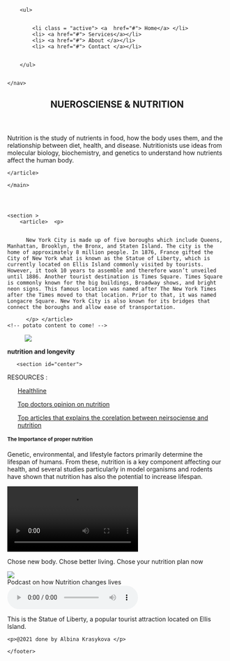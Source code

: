 <!DOCTYPE html>
<html>

   
<body>
    <head>
        <link rel="stylesheet" href="style.css">
        </head>
        <body>
    <nav>

        <ul>
             
            
            <li class = "active"> <a  href="#"> Home</a> </li>
            <li> <a href="#"> Services</a></li>
            <li> <a href="#"> About </a></li>
            <li> <a href="#"> Contact </a></li>
        
        
        </ul>
    
    
    </nav>


<header>

  <p> <h1>  NUEROSCIENSE & NUTRITION </h1></p>
  <title>   NUEROSCIENSEnNUTRITION   </title>




</header>



<main>
    <article> <p>Nutrition is the study of nutrients in food, how the
         body uses them, and the relationship between diet, 
        health, and disease. Nutritionists use ideas 
        from molecular biology, 
        biochemistry, and genetics to understand 
        how nutrients affect the human body.</p>
    
    </article>

    </main>




    <section >
        <article>  <p>
          
          
          New York City is made up of five boroughs which include Queens, Manhattan, Brooklyn, the Bronx, and Staten Island. The city is the home of approximately 8 million people. In 1876, France gifted the City of New York what is known as the Statue of Liberty, which is currently located on Ellis Island commonly visited by tourists. However, it took 10 years to assemble and therefore wasn’t unveiled until 1886. Another tourist destination is Times Square. Times Square is commonly known for the big buildings, Broadway shows, and bright neon signs. This famous location was named after The New York Times after the Times moved to that location. Prior to that, it was named Longacre Square. New York City is also known for its bridges that connect the boroughs and allow ease of transportation.
          
          </p> </article>
    <!-- potato content to come! -->
  </section>
  <figure>   <img src="https://images.unsplash.com/photo-1490645935967-10de6ba17061?ixid=MnwxMjA3fDB8MHxwaG90by1wYWdlfHx8fGVufDB8fHx8&ixlib=rb-1.2.1&auto=format&fit=crop&w=735&q=80">  </figure>
  <aside>
       <p> <strong>nutrition and longevity </strong></p>
  
       <section id="center">
   <p>RESOURCES : </p>
  <ol> <a href="https://www.healthline.com/nutrition" target="_blank">Healthline </a></ol>

  <ol><a href="https://blog.feedspot.com/nutrition_blogs/" target="_blank"> Top doctors opinion on nutrition </a> </ol>

  <ol>  <a href="https://www.ncbi.nlm.nih.gov/pmc/articles/PMC2805706/" target="_blank"> Top articles that explains the corelation between  neirsociense and nutrition</a>  </ol>
  
  </aside>
</section>

  <section id="media">
    <article>
<h1>The  Importance of proper nutrition </h1>
<p> Genetic, environmental, and lifestyle factors primarily determine the lifespan of humans. From these, nutrition is a key component affecting 
    our health, and several studies particularly in model organisms and rodents have shown that nutrition has also the potential to increase lifespan.</p>
</article>


<video src="https://youtu.be/XtCxRlrQ4EI"> </video>

<section >
    <p class="caption">
        Chose new body. Chose better living. Chose your nutrition plan now 
        </p>

<img src="body.jpg">
</section>

<article> Podcast on how Nutrition changes lives    </article>

<audio controls src="https://images.unsplash.com/photo-1490645935967-10de6ba17061?ixid=MnwxMjA3fDB8MHxwaG90by1wYWdlfHx8fGVufDB8fHx8&ixlib=rb-1.2.1&auto=format&fit=crop&w=735&q=80">
</audio>

</section>
  <figcaption>
      <p>
    This is the Statue of Liberty, a popular tourist attraction located on Ellis Island.
    </p>
    </figcaption>




</body>


<footer>

    <p>@2021 done by Albina Krasykova </p>

    </footer>

</html>

